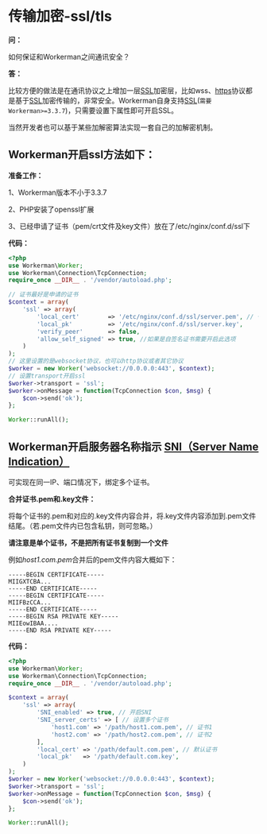 # 传输加密-ssl/tls

**问：**

如何保证和Workerman之间通讯安全？

**答：**

比较方便的做法是在通讯协议之上增加一层[SSL](https://baike.baidu.com/item/ssl)加密层，比如wss、[https](https://baike.baidu.com/item/https)协议都是基于[SSL](https://baike.baidu.com/item/ssl)加密传输的，非常安全。Workerman自身支持[SSL](https://baike.baidu.com/item/ssl)(```需要Workerman>=3.3.7```)，只需要设置下属性即可开启SSL。

当然开发者也可以基于某些加解密算法实现一套自己的加解密机制。

## Workerman开启ssl方法如下：


**准备工作：**

1、Workerman版本不小于3.3.7

2、PHP安装了openssl扩展

3、已经申请了证书（pem/crt文件及key文件）放在了/etc/nginx/conf.d/ssl下

**代码：**

```php
<?php
use Workerman\Worker;
use Workerman\Connection\TcpConnection;
require_once __DIR__ . '/vendor/autoload.php';

// 证书最好是申请的证书
$context = array(
    'ssl' => array(
        'local_cert'        => '/etc/nginx/conf.d/ssl/server.pem', // 也可以是crt文件
        'local_pk'          => '/etc/nginx/conf.d/ssl/server.key',
        'verify_peer'       => false,
        'allow_self_signed' => true, //如果是自签名证书需要开启此选项
    )
);
// 这里设置的是websocket协议，也可以http协议或者其它协议
$worker = new Worker('websocket://0.0.0.0:443', $context);
// 设置transport开启ssl
$worker->transport = 'ssl';
$worker->onMessage = function(TcpConnection $con, $msg) {
    $con->send('ok');
};

Worker::runAll();
```

## Workerman开启服务器名称指示 [SNI（Server Name Indication）](https://baike.baidu.com/item/%E6%9C%8D%E5%8A%A1%E5%99%A8%E5%90%8D%E7%A7%B0%E6%8C%87%E7%A4%BA)
可实现在同一IP、端口情况下，绑定多个证书。

**合并证书.pem和.key文件：**

将每个证书的.pem和对应的.key文件内容合并，将.key文件内容添加到.pem文件结尾。（若.pem文件内已包含私钥，则可忽略。）

**请注意是单个证书，不是把所有证书复制到一个文件**

例如*host1.com.pem*合并后的pem文件内容大概如下：
```text
-----BEGIN CERTIFICATE-----
MIIGXTCBA...
-----END CERTIFICATE-----
-----BEGIN CERTIFICATE-----
MIIFBzCCA...
-----END CERTIFICATE-----
-----BEGIN RSA PRIVATE KEY-----
MIIEowIBAA....
-----END RSA PRIVATE KEY-----
```

**代码：**

```php
<?php
use Workerman\Worker;
use Workerman\Connection\TcpConnection;
require_once __DIR__ . '/vendor/autoload.php';

$context = array(
    'ssl' => array(
        'SNI_enabled' => true, // 开启SNI
        'SNI_server_certs' => [ // 设置多个证书
            'host1.com' => '/path/host1.com.pem', // 证书1
            'host2.com' => '/path/host2.com.pem', // 证书2
        ],
        'local_cert' => '/path/default.com.pem', // 默认证书
        'local_pk'   => '/path/default.com.key',
    )
);
$worker = new Worker('websocket://0.0.0.0:443', $context);
$worker->transport = 'ssl';
$worker->onMessage = function(TcpConnection $con, $msg) {
    $con->send('ok');
};

Worker::runAll();
```
